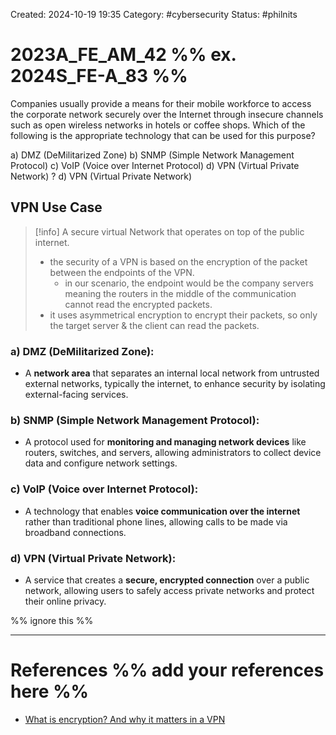 Created: 2024-10-19 19:35
Category: #cybersecurity
Status: #philnits



# 2023A_FE_AM_42 %% ex. 2024S_FE-A_83 %%

Companies usually provide a means for their mobile workforce to access the corporate network securely over the Internet through insecure channels such as open wireless networks in hotels or coffee shops. Which of the following is the appropriate technology that can be used for this purpose?

a) DMZ (DeMilitarized Zone)
b) SNMP (Simple Network Management Protocol)
c) VoIP (Voice over Internet Protocol)
d) VPN (Virtual Private Network)
?
d) VPN (Virtual Private Network)

## VPN Use Case

> [!info] A secure virtual Network that operates on top of the public internet.
> - the security of a VPN is based on the encryption of the packet between the endpoints of the VPN.
> 	- in our scenario, the endpoint would be the company servers meaning the routers in the middle of the communication cannot read the encrypted packets.
> - it uses asymmetrical encryption to encrypt their packets, so only the target server & the client can read the packets.

### a) **DMZ (DeMilitarized Zone)**:

- A **network area** that separates an internal local network from untrusted external networks, typically the internet, to enhance security by isolating external-facing services.

### b) **SNMP (Simple Network Management Protocol)**:

- A protocol used for **monitoring and managing network devices** like routers, switches, and servers, allowing administrators to collect device data and configure network settings.

### c) **VoIP (Voice over Internet Protocol)**:

- A technology that enables **voice communication over the internet** rather than traditional phone lines, allowing calls to be made via broadband connections.

### d) **VPN (Virtual Private Network)**:

- A service that creates a **secure, encrypted connection** over a public network, allowing users to safely access private networks and protect their online privacy.



%% ignore this %%
<!--SR:!2025-02-23,4,270-->
---









# References %% add your references here %%
- [What is encryption? And why it matters in a VPN](https://www.malwarebytes.com/blog/news/2021/05/what-is-encryption-and-why-it-matters-in-a-vpn#:~:text=Most%20VPN%20services%20use%20asymmetric,you%20and%20the%20VPN%20server.)